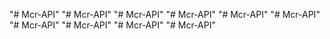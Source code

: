 "# Mcr-API" 
"# Mcr-API" 
"# Mcr-API" 
"# Mcr-API" 
"# Mcr-API" 
"# Mcr-API" 
"# Mcr-API" 
"# Mcr-API" 
"# Mcr-API" 
"# Mcr-API" 
